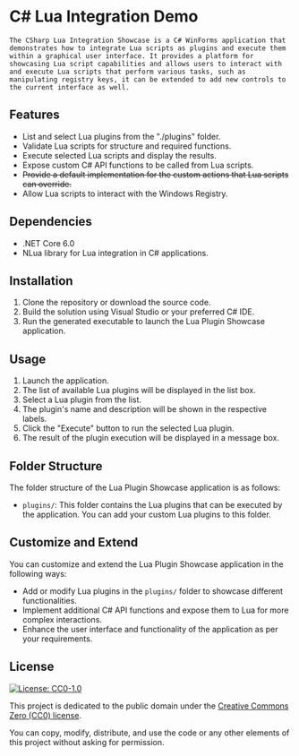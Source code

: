 ﻿# C# Lua Integration Demo
```
The CSharp Lua Integration Showcase is a C# WinForms application that demonstrates how to integrate Lua scripts as plugins and execute them within a graphical user interface. It provides a platform for showcasing Lua script capabilities and allows users to interact with and execute Lua scripts that perform various tasks, such as manipulating registry keys, it can be extended to add new controls to the current interface as well.
```

## Features

- List and select Lua plugins from the "./plugins" folder.
- Validate Lua scripts for structure and required functions.
- Execute selected Lua scripts and display the results.
- Expose custom C# API functions to be called from Lua scripts.
- <del>Provide a default implementation for the custom actions that Lua scripts can override.</del>
- Allow Lua scripts to interact with the Windows Registry.

## Dependencies

- .NET Core 6.0
- NLua library for Lua integration in C# applications.

## Installation

1. Clone the repository or download the source code.
2. Build the solution using Visual Studio or your preferred C# IDE.
3. Run the generated executable to launch the Lua Plugin Showcase application.

## Usage

1. Launch the application.
2. The list of available Lua plugins will be displayed in the list box.
3. Select a Lua plugin from the list.
4. The plugin's name and description will be shown in the respective labels.
5. Click the "Execute" button to run the selected Lua plugin.
6. The result of the plugin execution will be displayed in a message box.

## Folder Structure

The folder structure of the Lua Plugin Showcase application is as follows:

- `plugins/`: This folder contains the Lua plugins that can be executed by the application. You can add your custom Lua plugins to this folder.

## Customize and Extend

You can customize and extend the Lua Plugin Showcase application in the following ways:

- Add or modify Lua plugins in the `plugins/` folder to showcase different functionalities.
- Implement additional C# API functions and expose them to Lua for more complex interactions.
- Enhance the user interface and functionality of the application as per your requirements.

## License
[![License: CC0-1.0](https://licensebuttons.net/l/zero/1.0/80x15.png)](http://creativecommons.org/publicdomain/zero/1.0/)

This project is dedicated to the public domain under the [Creative Commons Zero (CC0) license](https://creativecommons.org/publicdomain/zero/1.0/).

You can copy, modify, distribute, and use the code or any other elements of this project without asking for permission.